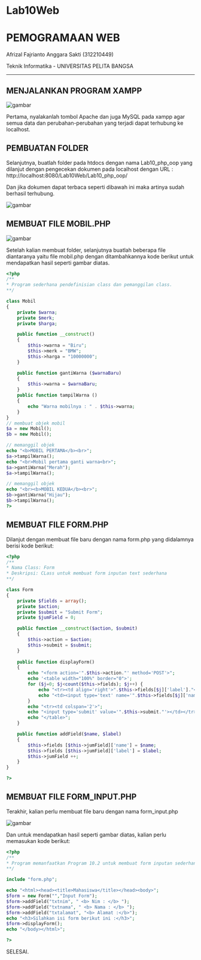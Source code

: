 # Lab10Web

# PEMOGRAMAAN WEB

Afrizal Fajrianto Anggara Sakti (312210449)

Teknik Informatika - UNIVERSITAS PELITA BANGSA
______________________________________________

## MENJALANKAN PROGRAM XAMPP

![gambar](gambar/1.png)

Pertama, nyalakanlah tombol Apache dan juga MySQL pada xampp agar semua data dan perubahan-perubahan yang terjadi dapat terhubung ke localhost.

## PEMBUATAN FOLDER

Selanjutnya, buatlah folder pada htdocs dengan nama Lab10_php_oop yang dilanjut dengan pengecekan dokumen pada localhost dengan URL : http://localhost:8080/Lab10Web/Lab10_php_oop/

Dan jika dokumen dapat terbaca seperti dibawah ini maka artinya sudah berhasil terhubung.

![gambar](gambar/2.png)

## MEMBUAT FILE MOBIL.PHP 

![gambar](gambar/3.png)

Setelah kalian membuat folder, selanjutnya buatlah beberapa file diantaranya yaitu file mobil.php dengan ditambahkannya kode berikut untuk mendapatkan hasil seperti gambar diatas.

```php
<?php
/**
* Program sederhana pendefinisian class dan pemanggilan class.
**/

class Mobil
{
    private $warna;
    private $merk;
    private $harga;

    public function __construct()
    {
        $this->warna = "Biru";
        $this->merk = "BMW";
        $this->harga = "10000000";
    }

    public function gantiWarna ($warnaBaru)
    {
        $this->warna = $warnaBaru;
    }
    public function tampilWarna ()
    {
        echo "Warna mobilnya : " . $this->warna;
    }
}
// membuat objek mobil
$a = new Mobil();
$b = new Mobil();

// memanggil objek
echo "<b>MOBIL PERTAMA</b><br>";
$a->tampilWarna();
echo "<br>Mobil pertama ganti warna<br>";
$a->gantiWarna("Merah");
$a->tampilWarna();

// memanggil objek
echo "<br><b>MOBIL KEDUA</b><br>";
$b->gantiWarna("Hijau");
$b->tampilWarna();
?>
```

## MEMBUAT FILE FORM.PHP

Dilanjut dengan membuat file baru dengan nama form.php yang didalamnya berisi kode berikut:

```php
<?php
/**
* Nama Class: Form
* Deskripsi: CLass untuk membuat form inputan text sederhana
**/

class Form
{
    private $fields = array();
    private $action;
    private $submit = "Submit Form";
    private $jumField = 0;

    public function __construct($action, $submit)
    {
        $this->action = $action;
        $this->submit = $submit;
    }
    
    public function displayForm()
    {
        echo "<form action='".$this->action."' method='POST'>";
        echo '<table width="100%" border="0">';
        for ($j=0; $j<count($this->fields); $j++) {
            echo "<tr><td align='right'>".$this->fields[$j]['label']."</td>";
            echo "<td><input type='text' name='".$this->fields[$j]['name']."'></td></tr>";
        }
        echo "<tr><td colspan='2'>";
        echo "<input type='submit' value='".$this->submit."'></td></tr>";
        echo "</table>";
    }

    public function addField($name, $label)
    {
        $this->fields [$this->jumField]['name'] = $name;
        $this->fields [$this->jumField]['label'] = $label;
        $this->jumField ++;
    }
}

?>
```

## MEMBUAT FILE FORM_INPUT.PHP

Terakhir, kalian perlu membuat file baru dengan nama form_input.php 

![gambar](Gambar/4.png)

Dan untuk mendapatkan hasil seperti gambar diatas, kalian perlu memasukan kode berikut:

```php
<?php
/**
* Program memanfaatkan Program 10.2 untuk membuat form inputan sederhana.
**/

include "form.php";

echo "<html><head><title>Mahasiswa</title></head><body>";
$form = new Form("","Input Form");
$form->addField("txtnim", " <b> Nim : </b> ");
$form->addField("txtnama", " <b> Nama : </b> ");
$form->addField("txtalamat", "<b> Alamat :</b>");
echo "<h3>Silahkan isi form berikut ini :</h3>";
$form->displayForm();
echo "</body></html>";

?>
```



SELESAI.